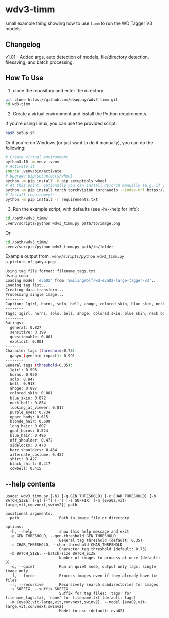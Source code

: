 # wdv3-timm

small example thing showing how to use `timm` to run the WD Tagger V3 models.

## Changelog
v1.01 - Added args, auto detection of models, file/directory detection, filesaving, and batch processing.

## How To Use

1. clone the repository and enter the directory:
```sh
git clone https://github.com/deaquay/wdv3-timm.git
cd wd3-timm
```

2. Create a virtual environment and install the Python requirements.

If you're using Linux, you can use the provided script:
```sh
bash setup.sh
```

Or if you're on Windows (or just want to do it manually), you can do the following:
```sh
# Create virtual environment
python3.10 -m venv .venv
# Activate it
source .venv/bin/activate
# Upgrade pip/setuptools/wheel
python -m pip install -U pip setuptools wheel
# At this point, optionally you can install PyTorch manually (e.g. if you ARE using an nVidia GPU, cuXXX in url is cuda version, such as cu126 for cuda 12.6 check [Pytorch](https://pytorch.org/) for full install command.)
python -m pip install torch torchvision torchaudio --index-url https://download.pytorch.org/whl/cuXXX
# Install requirements
python -m pip install -r requirements.txt
```

3. Run the example script, with defaults (see -h/--help for info):
```sh
cd /path/wdv3_timm/
.venv/scripts/python wdv3_timm.py path/to/image.png
```
Or
```sh
cd /path/wdv3_timm/
.venv/scripts/python wdv3_timm.py path/to/folder
```

Example output from `.venv/scripts/python wdv3_timm.py a_picture_of_ganyu.png`:
```sh
Using tag file format: filename_tags.txt
Using cuda
Loading model 'eva02' from 'SmilingWolf/wd-eva02-large-tagger-v3'...
Loading tag list...
Creating data transform...
Processing single image...
--------
Caption: 1girl, horns, solo, bell, ahoge, colored_skin, blue_skin, neck_bell, looking_at_viewer, purple_eyes, upper_body, blonde_hair, long_hair, goat_horns, blue_hair, off_shoulder, sidelocks, bare_shoulders, alternate_costume, shirt, black_shirt, cowbell, ganyu_(genshin_impact)
--------
Tags: 1girl, horns, solo, bell, ahoge, colored skin, blue skin, neck bell, looking at viewer, purple eyes, upper body, blonde hair, long hair, goat horns, blue hair, off shoulder, sidelocks, bare shoulders, alternate costume, shirt, black shirt, cowbell, ganyu \(genshin impact\)
--------
Ratings:
  general: 0.827
  sensitive: 0.199
  questionable: 0.001
  explicit: 0.001
--------
Character tags (threshold=0.75):
  ganyu_(genshin_impact): 0.991
--------
General tags (threshold=0.35):
  1girl: 0.996
  horns: 0.950
  solo: 0.947
  bell: 0.918
  ahoge: 0.897
  colored_skin: 0.881
  blue_skin: 0.872
  neck_bell: 0.854
  looking_at_viewer: 0.817
  purple_eyes: 0.734
  upper_body: 0.615
  blonde_hair: 0.609
  long_hair: 0.607
  goat_horns: 0.524
  blue_hair: 0.496
  off_shoulder: 0.472
  sidelocks: 0.470
  bare_shoulders: 0.464
  alternate_costume: 0.437
  shirt: 0.427
  black_shirt: 0.417
  cowbell: 0.415
```
## --help contents
```
usage: wdv3_timm.py [-h] [-g GEN_THRESHOLD] [-c CHAR_THRESHOLD] [-b BATCH_SIZE] [-q] [-f] [-r] [-s SUFFIX] [-m {eva02,vit-large,vit,convnext,swinv2}] path

positional arguments:
  path                  Path to image file or directory

options:
  -h, --help            show this help message and exit
  -g GEN_THRESHOLD, --gen-threshold GEN_THRESHOLD
                        General tag threshold (default: 0.35)
  -c CHAR_THRESHOLD, --char-threshold CHAR_THRESHOLD
                        Character tag threshold (default: 0.75)
  -b BATCH_SIZE, --batch-size BATCH_SIZE
                        Number of images to process at once (default: 8)
  -q, --quiet           Run in quiet mode, output only tags, single image only.
  -f, --force           Process images even if they already have txt files
  -r, --recursive       Recursively search subdirectories for images
  -s SUFFIX, --suffix SUFFIX
                        Suffix for tag files: 'tags' for filename_tags.txt, 'none' for filename.txt (default: tags)
  -m {eva02,vit-large,vit,convnext,swinv2}, --model {eva02,vit-large,vit,convnext,swinv2}
                        Model to use (default: eva02)
```
